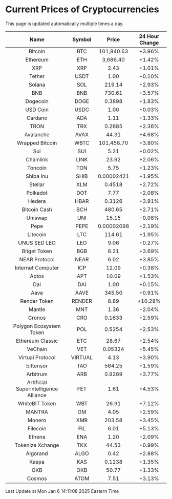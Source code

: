 # Current Prices of Cryptocurrencies
This page is updated automatically multiple times a day.

| Name | Symbol | Price | 24 Hour Change |
| :---: |:---:| :---: | :---: |
| Bitcoin | BTC | 101,840.63 | +3.96% |
| Ethereum | ETH | 3,686.40 | +1.42% |
| XRP | XRP | 2.43 | +1.01% |
| Tether | USDT | 1.00 | +0.10% |
| Solana | SOL | 219.14 | +2.93% |
| BNB | BNB | 730.61 | +3.57% |
| Dogecoin | DOGE | 0.3898 | +1.83% |
| USD Coin | USDC | 1.00 | +0.03% |
| Cardano | ADA | 1.11 | +1.33% |
| TRON | TRX | 0.2685 | +2.36% |
| Avalanche | AVAX | 44.31 | +4.68% |
| Wrapped Bitcoin | WBTC | 101,458.70 | +3.80% |
| Sui | SUI | 5.21 | +0.02% |
| Chainlink | LINK | 23.92 | +2.06% |
| Toncoin | TON | 5.75 | +1.23% |
| Shiba Inu | SHIB | 0.00002421 | +1.95% |
| Stellar | XLM | 0.4518 | +2.72% |
| Polkadot | DOT | 7.77 | +2.08% |
| Hedera | HBAR | 0.3126 | +3.91% |
| Bitcoin Cash | BCH | 480.65 | +2.71% |
| Uniswap | UNI | 15.15 | -0.08% |
| Pepe | PEPE | 0.00002098 | +2.19% |
| Litecoin | LTC | 114.61 | +1.95% |
| UNUS SED LEO | LEO | 9.06 | -0.27% |
| Bitget Token | BGB | 6.21 | +3.69% |
| NEAR Protocol | NEAR | 6.02 | +3.85% |
| Internet Computer | ICP | 12.09 | +0.38% |
| Aptos | APT | 10.09 | +1.53% |
| Dai | DAI | 1.00 | +0.15% |
| Aave | AAVE | 345.50 | +0.91% |
| Render Token | RENDER | 8.89 | +10.28% |
| Mantle | MNT | 1.36 | -2.04% |
| Cronos | CRO | 0.1633 | +2.59% |
| Polygon Ecosystem Token | POL | 0.5254 | +2.53% |
| Ethereum Classic | ETC | 28.67 | +2.54% |
| VeChain | VET | 0.05324 | +5.45% |
| Virtual Protocol | VIRTUAL | 4.13 | +3.90% |
| bittensor | TAO | 564.25 | +1.59% |
| Arbitrum | ARB | 0.9289 | +3.77% |
| Artificial Superintelligence Alliance | FET | 1.61 | +4.53% |
| WhiteBIT Token | WBT | 26.91 | +7.12% |
| MANTRA | OM | 4.05 | +2.59% |
| Monero | XMR | 203.58 | +3.45% |
| Filecoin | FIL | 6.01 | +5.13% |
| Ethena | ENA | 1.20 | -2.09% |
| Tokenize Xchange | TKX | 44.53 | -0.99% |
| Algorand | ALGO | 0.42 | +2.88% |
| Kaspa | KAS | 0.1238 | +1.35% |
| OKB | OKB | 50.77 | +1.33% |
| Cosmos | ATOM | 7.51 | +3.13% |

Last Update at Mon Jan  6 14:11:08 2025 Eastern Time